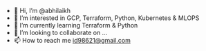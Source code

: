 - 👋 Hi, I’m @abhilaikh
- 👀 I’m interested in GCP, Terraform, Python, Kubernetes & MLOPS
- 🌱 I’m currently learning Terraform & Python
- 💞️ I’m looking to collaborate on ...
- 📫 How to reach me id98621@gmail.com

<!---
abhilaikh/abhilaikh is a ✨ special ✨ repository because its `README.md` (this file) appears on your GitHub profile.
You can click the Preview link to take a look at your changes.
--->
